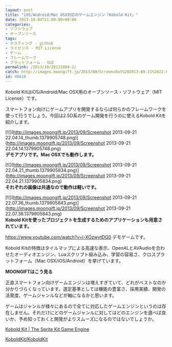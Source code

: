 ```yaml
---
layout: post
title: "iOS/Android/Mac OSX対応のゲームエンジン「Kobold Kit」"
date: 2013-10-04T21:00:00+09:00
categories:
- ソフトウェア
- オープンソース
tags: 
- ホスティング - github
- ライセンス - MIT License
- ゲーム
- フレームワーク
- プラットフォーム - GUI
permalink: /2013/10/20131004-2/
catch: http://images.moongift.jp/2013/09/Screenshot%202013-09-21%2022.04.21_thumb.1379905834.png
id: 46610
---
```

Kobold KitはiOS/Android/Mac OSX用のオープンソース・ソフトウェア（MIT License）です。

  
  

スマートフォン向けにゲームアプリを開発するならば何らかのフレームワークを使って行うでしょう。今回は2.5D系のゲーム開発を行うのに使えるKobold Kitを紹介します。

  

[![](http://images.moongift.jp/2013/09/Screenshot 2013-09-21 22.04.14_thumb.1379905748.png)](http://images.moongift.jp/2013/09/Screenshot 2013-09-21 22.04.14.1379905748.png)  
**デモアプリです。Mac OSXでも動作します。**

  

[![](http://images.moongift.jp/2013/09/Screenshot 2013-09-21 22.04.21_thumb.1379905834.png)](http://images.moongift.jp/2013/09/Screenshot 2013-09-21 22.04.21.1379905834.png)  
**それぞれの画像は共通なので動作は軽いです。**

  

[![](http://images.moongift.jp/2013/09/Screenshot 2013-09-21 22.07.36_thumb.1379905843.png)](http://images.moongift.jp/2013/09/Screenshot 2013-09-21 22.07.36.1379905843.png)  
**Kobold Kitを使ったプロジェクトを生成するためのアプリケーションも用意されています。**

  

https://www.youtube.com/watch?v=l-XOzwytDG0 デモゲームです。

  

Kobold Kitの特徴はタイルマップによる高速な表示、OpenALとAVAudioを合わせたオーディオエンジン、Luaスクリプト組み込み、学習の容易さ、クロスプラットフォーム（Mac OSX/iOS/Android）を挙げています。

  
  
  

**MOONGIFTはこう見る**

  

正直スマートフォン向けゲームエンジンは増えすぎていて、どれがベストなのか分かりづらくなっています。選定基準としては機能の豊富さ、採用実績、開発の活発度、ゲームジャンルなどが軸になるかと思います。

  

ゲームはジャンルが様々にあるので全てに対応したゲームエンジンというのは存在しません。それだけにどのゲームジャンルに対してはどのエンジンを選べば良いか、予め知っておくと開発がよりスムーズになるのではないでしょうか。

  

[Kobold Kit | The Sprite Kit Game Engine](http://koboldkit.com/)

  
  

[KoboldKit/KoboldKit](https://github.com/KoboldKit/KoboldKit)

